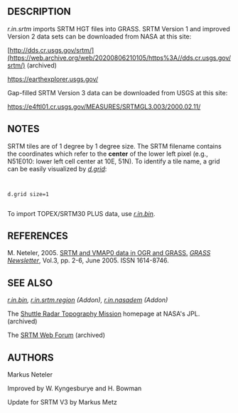 
## DESCRIPTION

*r.in.srtm* imports SRTM HGT files into GRASS.
SRTM Version 1 and improved Version 2 data sets can be downloaded from
NASA at this site:

[http://dds.cr.usgs.gov/srtm/](https://web.archive.org/web/20200806210105/https%3A//dds.cr.usgs.gov/srtm/) (archived)

<https://earthexplorer.usgs.gov/>

Gap-filled SRTM Version 3 data can be downloaded from USGS at this site:

<https://e4ftl01.cr.usgs.gov/MEASURES/SRTMGL3.003/2000.02.11/>

## NOTES

SRTM tiles are of 1 degree by 1 degree size. The SRTM filename contains the
coordinates which refer to the **center** of the lower left pixel (e.g., N51E010:
lower left cell center at 10E, 51N). To identify a tile name, a grid can be easily
visualized by *[d.grid](d.grid.html)*:

```


d.grid size=1


```

To import TOPEX/SRTM30 PLUS data, use *[r.in.bin](r.in.bin.html)*.

## REFERENCES

M. Neteler, 2005. [SRTM and VMAP0 data in OGR and GRASS.](https://grass.osgeo.org/newsletter/GRASSNews_vol3.pdf) *[GRASS Newsletter](https://grass.osgeo.org/newsletter/)*, Vol.3, pp. 2-6, June 2005. ISSN 1614-8746.

## SEE ALSO

*[r.in.bin](r.in.bin.html),
[r.in.srtm.region](https://grass.osgeo.org/grass8/manuals/addons/r.in.srtm.region.html) (Addon),
[r.in.nasadem](https://grass.osgeo.org/grass8/manuals/addons/r.in.nasadem.html) (Addon)*

The [Shuttle Radar Topography Mission](https://web.archive.org/web/20240204072129/https%3A//www2.jpl.nasa.gov/srtm/)
homepage at NASA's JPL. (archived)

The [SRTM Web Forum](https://web.archive.org/web/20071029205240/http%3A//pub7.bravenet.com/forum/537683448/) (archived)

## AUTHORS

Markus Neteler

Improved by W. Kyngesburye and H. Bowman

Update for SRTM V3 by Markus Metz
